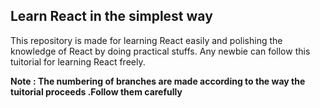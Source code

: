 ## Learn React in the simplest way

This repository is made for learning React easily and polishing the knowledge of React by doing practical stuffs. 
Any newbie can follow this tuitorial for learning React freely.

**Note : The numbering of branches are made according to the way the tuitorial proceeds .Follow them carefully**

